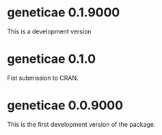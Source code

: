 # geneticae 0.1.9000

This is a development version

# geneticae 0.1.0

Fist submission to CRAN.

# geneticae 0.0.9000

This is the first development version of the package.
